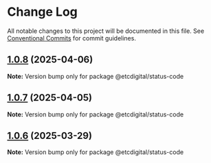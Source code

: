 # Change Log

All notable changes to this project will be documented in this file.
See [Conventional Commits](https://conventionalcommits.org) for commit guidelines.

## [1.0.8](https://github.com/etcdigital/status-code/compare/@etcdigital/status-code@1.0.7...@etcdigital/status-code@1.0.8) (2025-04-06)

**Note:** Version bump only for package @etcdigital/status-code





## [1.0.7](https://github.com/etcdigital/status-code/compare/@etcdigital/status-code@1.0.6...@etcdigital/status-code@1.0.7) (2025-04-05)

**Note:** Version bump only for package @etcdigital/status-code





## [1.0.6](https://github.com/etcdigital/status-code/compare/@etcdigital/status-code@1.0.5...@etcdigital/status-code@1.0.6) (2025-03-29)

**Note:** Version bump only for package @etcdigital/status-code
